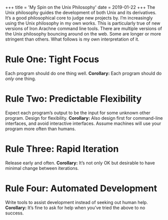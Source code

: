 +++
title = 'My Spin on the Unix Philosophy'
date = 2019-01-22
+++
The Unix philosophy guides the development of both Unix and its derivatives. It’s a good philosophical core to judge new projects by. I’m increasingly using the Unix philosophy in my own works. This is particularly true of new versions of Iron Arachne command line tools. There are multiple versions of the Unix philosophy bouncing around on the web. Some are longer or more stringent than others. What follows is my own interpretation of it.

# Rule One: Tight Focus

Each program should do one thing well. **Corollary:** Each program should do _only_ one thing.

# Rule Two: Predictable Flexibility

Expect each program’s output to be the input for some unknown other program. Design for flexibility. **Corollary:** Also design first for command-line interfaces, and avoid interactive interfaces. Assume machines will use your program more often than humans.

# Rule Three: Rapid Iteration

Release early and often. **Corollary:** It’s not only OK but desirable to have minimal change between iterations.

# Rule Four: Automated Development

Write tools to assist development instead of seeking out human help. **Corollary:** It’s fine to ask for help when you’ve tried the above to no success.